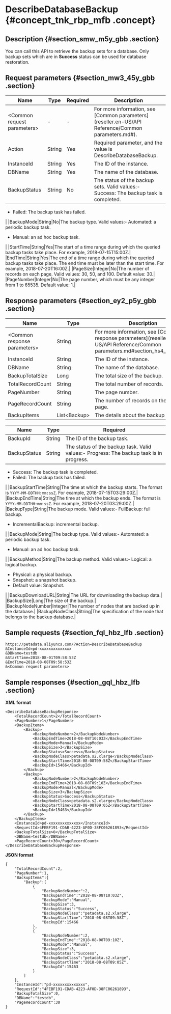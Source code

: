 # DescribeDatabaseBackup {#concept_tnk_rbp_mfb .concept}

## Description {#section_smw_m5y_gbb .section}

You can call this API to retrieve the backup sets for a database. Only backup sets which are in **Success** status can be used for database restoration.

## Request parameters {#section_mw3_45y_gbb .section}

|Name|Type|Required|Description|
|----|----|--------|-----------|
|<Common request parameters\>|-|-|For more information, see [Common parameters](reseller.en-US/API Reference/Common parameters.md#).|
|Action|String|Yes|Required parameter, and the value is DescribeDatabaseBackup.|
|InstanceId|String|Yes|The ID of the instance.|
|DBName|String|Yes|The name of the database.|
|BackupStatus|String|No|The status of the backup sets. Valid values:-   Success: The backup task is completed.
-   Failed: The backup task has failed.

|
|BackupMode|String|No|The backup type. Valid values:-   Automated: a periodic backup task.
-   Manual: an ad hoc backup task.

|
|StartTime|String|Yes|The start of a time range during which the queried backup tasks take place. For example, 2018-07-15T15:00Z.|
|EndTime|String|Yes|The end of a time range during which the queried backup tasks take place. The end time must be later than the start time. For example, 2018-07-20T16:00Z.|
|PageSize|Integer|No|The number of records on each page. Valid values: 30, 50, and 100. Default value: 30.|
|PageNumber|Integer|No|The page number, which must be any integer from 1 to 65535. Default value: 1.|

## Response parameters {#section_ey2_p5y_gbb .section}

|Name|Type|Description|
|----|----|-----------|
|<Common response parameters\>|String|For more information, see [Common response parameters](reseller.en-US/API Reference/Common parameters.md#section_hs4_m3y_gbb).|
|InstanceId|String |The ID of the instance.|
|DBName|String|The name of the database.|
|BackupTotalSize|Long|The total size of the backup.|
|TotalRecordCount|String|The total number of records.|
|PageNumber|String|The page number.|
|PageRecordCount|String|The number of records on the current page.|
|BackupItems|List<Backup\>|The details about the backup task.|

|Name|Type|Required|
|----|----|--------|
|BackupId|String|The ID of the backup task.|
|BackupStatus|String|The status of the backup task. Valid values:-   Progress: The backup task is in progress.
-   Success: The backup task is completed.
-   Failed: The backup task has failed.

|
|BackupStartTime|String|The time at which the backup starts. The format is `YYYY-MM-DDTHH:mm:ssZ`. For example, 2018-07-15T03:29:00Z.|
|BackupEndTime|String|The time at which the backup ends. The format is `YYYY-MM-DDTHH:mm:ssZ`. For example, 2018-07-20T03:29:00Z.|
|BackupType|String|The backup mode. Valid values:-   FullBackup: full backup.
-   IncrementalBackup: incremental backup.

|
|BackupMode|String|The backup type. Valid values:-   Automated: a periodic backup task.
-   Manual: an ad hoc backup task.

|
|BackupMethod|String|The backup method. Valid values:-   Logical: a logical backup.
-   Physical: a physical backup.
-   Snapshot: a snapshot backup.
-   Default value: Snapshot.

|
|BackupDownloadURL|String|The URL for downloading the backup data.|
|BackupSize|Long|The size of the backup.|
|BackupNodeNumber|Integer|The number of nodes that are backed up in the database.|
|BackupNodeClass|String|The specification of the node that belongs to the backup database.|

## Sample requests {#section_fql_hbz_lfb .section}

```
https://petadata.aliyuncs.com/?Action=DescribeDatabaseBackup
&InstanceId=pd-xxxxxxxxxxxxxx
&DBName=testdb
&StartTime=2018-08-01T09:58:53Z
&EndTime=2018-08-08T09:58:53Z
&<Common request parameters>
```

## Sample responses {#section_gql_hbz_lfb .section}

**XML format**

```
<DescribeDatabaseBackupResponse>  
	<TotalRecordCount>2</TotalRecordCount>
	<PageNumber>1</PageNumber>
	<BackupItems>
		<Backup>
			<BackupNodeNumber>2</BackupNodeNumber>
			<BackupEndTime>2018-08-08T10:03Z</BackupEndTime>
			<BackupMode>Manual</BackupMode>
			<BackupSize>3</BackupSize>
			<BackupStatus>Success</BackupStatus>
			<BackupNodeClass>petadata.s2.xlarge</BackupNodeClass>
			<BackupStartTime>2018-08-08T09:58Z</BackupStartTime>
			<BackupId>15466</BackupId>
		</Backup>
		<Backup>
			<BackupNodeNumber>2</BackupNodeNumber>
			<BackupEndTime>2018-08-08T09:10Z</BackupEndTime>
			<BackupMode>Manual</BackupMode>
			<BackupSize>3</BackupSize>
			<BackupStatus>Success</BackupStatus>
			<BackupNodeClass>petadata.s2.xlarge</BackupNodeClass>
			<BackupStartTime>2018-08-08T09:05Z</BackupStartTime>
			<BackupId>15463</BackupId>
		</Backup>
	</BackupItems>
	<InstanceId>pd-xxxxxxxxxxxxxx</InstanceId>
	<RequestId>4FEBF191-CDAB-4223-AF0D-38FC06261893</RequestId>
	<BackupTotalSize>0</BackupTotalSize>
	<DBName>testdb</DBName>
	<PageRecordCount>30</PageRecordCount>
</DescribeDatabaseBackupResponse>
```

**JSON format**

```
{
    "TotalRecordCount":2,
    "PageNumber":1,
    "BackupItems":{
        "Backup":[
            {
                "BackupNodeNumber":2,
                "BackupEndTime":"2018-08-08T10:03Z",
                "BackupMode":"Manual",
                "BackupSize":3,
                "BackupStatus":"Success",
                "BackupNodeClass":"petadata.s2.xlarge",
                "BackupStartTime":"2018-08-08T09:58Z",
                "BackupId":15466
            },
            {
                "BackupNodeNumber":2,
                "BackupEndTime":"2018-08-08T09:10Z",
                "BackupMode":"Manual",
                "BackupSize":3,
                "BackupStatus":"Success",
                "BackupNodeClass":"petadata.s2.xlarge",
                "BackupStartTime":"2018-08-08T09:05Z",
                "BackupId":15463
            }
        ]
    },
    "InstanceId":"pd-xxxxxxxxxxxxxx",
    "RequestId":"4FEBF191-CDAB-4223-AF0D-38FC06261893",
    "BackupTotalSize":0,
    "DBName":"testdb",
    "PageRecordCount":30
}
```

